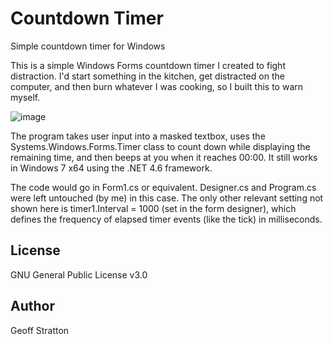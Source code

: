 # Countdown Timer
 Simple countdown timer for Windows

This is a simple Windows Forms countdown timer I created to fight distraction. I'd start something in the kitchen, get distracted on the computer, and then burn whatever I was cooking, so I built this to warn myself.

![image](https://www.geoffstratton.com/sites/default/files/images/countdown.jpg)

The program takes user input into a masked textbox, uses the Systems.Windows.Forms.Timer class to count down while displaying the remaining time, and then beeps at you when it reaches 00:00. It still works in Windows 7 x64 using the .NET 4.6 framework.

The code would go in Form1.cs or equivalent. Designer.cs and Program.cs were left untouched (by me) in this case. The only other relevant setting not shown here is timer1.Interval = 1000 (set in the form designer), which defines the frequency of elapsed timer events (like the tick) in milliseconds.

License
---------------
GNU General Public License v3.0

Author
---------------
Geoff Stratton
